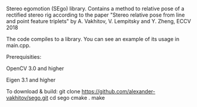 Stereo egomotion (SEgo) library.
Contains a method to relative pose of a rectified stereo rig according to the paper
 "Stereo relative pose from line and point feature triplets" by A. Vakhitov, V. Lempitsky and Y. Zheng, ECCV 2018

The code compiles to a library. You can see an example of its usage in main.cpp.

Prerequisities:

OpenCV 3.0 and higher

Eigen 3.1 and higher

To download & build:
git clone https://github.com/alexander-vakhitov/sego.git
cd sego
cmake .
make

